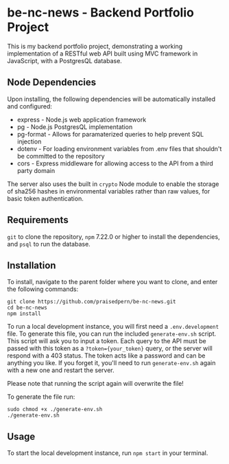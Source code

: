 # be-nc-news - Backend Portfolio Project
This is my backend portfolio project, demonstrating a working implementation of a RESTful web API built using MVC framework in JavaScript, with a PostgresQL database.
## Node Dependencies
Upon installing, the following dependencies will be automatically installed and configured:
- express - Node.js web application framework
- pg - Node.js PostgresQL implementation
- pg-format - Allows for paramaterized queries to help prevent SQL injection
- dotenv - For loading environment variables from .env files that shouldn't be committed to the repository
- cors - Express middleware for allowing access to the API from a third party domain

The server also uses the built in `crypto` Node module to enable the storage of sha256 hashes in environmental variables rather than raw values, for basic token authentication.
## Requirements
`git` to clone the repository, `npm` 7.22.0 or higher to install the dependencies, and `psql` to run the database.
## Installation
To install, navigate to the parent folder where you want to clone, and enter the following commands:
```
git clone https://github.com/praisedpern/be-nc-news.git
cd be-nc-news
npm install
```
To run a local development instance, you will first need a `.env.development` file. To generate this file, you can run the included `generate-env.sh` script. This script will ask you to input a token. Each query to the API must be passed with this token as a `?token={your_token}` query, or the server will respond with a 403 status. The token acts like a password and can be anything you like. If you forget it, you'll need to run `generate-env.sh` again with a new one and restart the server.

Please note that running the script again will overwrite the file!

To generate the file run:
```
sudo chmod +x ./generate-env.sh
./generate-env.sh
```
## Usage
To start the local development instance, run `npm start` in your terminal.